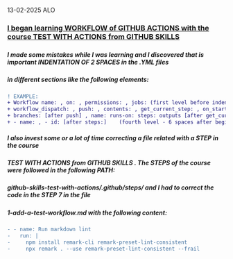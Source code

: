 13-02-2025
ALO

### <ins>I began learning WORKFLOW of GITHUB ACTIONS with the course TEST WITH ACTIONS from GITHUB SKILLS</ins>
###
##### I made some mistakes while I was learning and I discovered that is important INDENTATION OF 2 SPACES in the .YML files
##### in different sections like the following elements: 
##### 
```diff
! EXAMPLE:
+ Workflow name: , on: , permissions: , jobs: (first level before indentation of 2 spaces)
+ workflow_dispatch: , push: , contents: , get_current_step: , on_start: (second level - 2 spaces)
+ branches: [after push] , name: runs-on: steps: outputs [after get_current_step:]   (third level - 4 spaces after beginning)
+ - name: , - id: [after steps:]    (fourth level - 6 spaces after beginning)
```
##### I also invest some or a lot of time correcting a file related with a STEP in the course
##### TEST WITH ACTIONS from GITHUB SKILLS . The STEPS of the course were followed in the following PATH: 
##### github-skills-test-with-actions/.github/steps/   and I had to correct the code in the STEP 7 in the file
##### 1-add-a-test-workflow.md  with the following content:
#####
```diff
- - name: Run markdown lint
-   run: |
-     npm install remark-cli remark-preset-lint-consistent
-     npx remark . --use remark-preset-lint-consistent --frail
```

